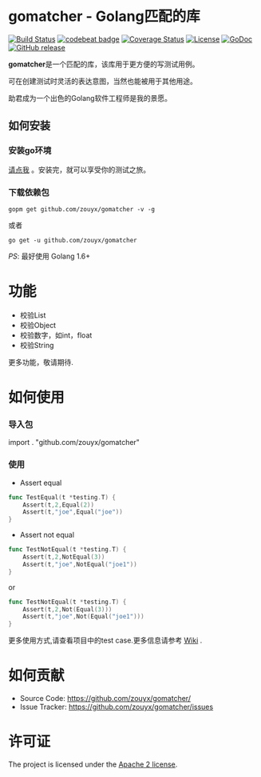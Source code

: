 gomatcher - Golang匹配的库
================

[![Build Status](https://travis-ci.org/zouyx/gomatcher.svg?branch=master)](https://travis-ci.org/zouyx/gomatcher)
[![codebeat badge](https://codebeat.co/badges/0b106c76-9761-4c98-9daa-6b123b5f2fa6)](https://codebeat.co/projects/github-com-zouyx-gomatcher-master)
[![Coverage Status](https://coveralls.io/repos/github/zouyx/gomatcher/badge.svg?branch=master)](https://coveralls.io/github/zouyx/gomatcher?branch=master)
[![License](https://img.shields.io/badge/License-Apache%202.0-blue.svg)](https://opensource.org/licenses/Apache-2.0)
[![GoDoc](http://godoc.org/github.com/zouyx/gomatcher?status.svg)](http://godoc.org/github.com/zouyx/gomatcher)
[![GitHub release](https://img.shields.io/github/release/zouyx/gomatcher.svg)](https://github.com/zouyx/gomatcher/releases)

**gomatcher**是一个匹配的库，该库用于更方便的写测试用例。

可在创建测试时灵活的表达意图，当然也能被用于其他用途。

助君成为一个出色的Golang软件工程师是我的景愿。

如何安装
------------

### 安装go环境

[请点我](http://golang.org/doc/install.html) 。安装完，就可以享受你的测试之旅。

### 下载依赖包

``` shell
gopm get github.com/zouyx/gomatcher -v -g
```

或者

``` shell
go get -u github.com/zouyx/gomatcher
```


*PS*: 最好使用 Golang 1.6+

# 功能
* 校验List
* 校验Object
* 校验数字，如int，float
* 校验String

更多功能，敬请期待.

# 如何使用

### 导入包

import . "github.com/zouyx/gomatcher"

### 使用

- Assert equal

``` go
func TestEqual(t *testing.T) {
	Assert(t,2,Equal(2))
	Assert(t,"joe",Equal("joe"))
}
```

- Assert not equal

``` go
func TestNotEqual(t *testing.T) {
	Assert(t,2,NotEqual(3))
	Assert(t,"joe",NotEqual("joe1"))
}
```

or 

``` go
func TestNotEqual(t *testing.T) {
	Assert(t,2,Not(Equal(3)))
	Assert(t,"joe",Not(Equal("joe1")))
}
```

更多使用方式,请查看项目中的test case.更多信息请参考 [Wiki](https://github.com/zouyx/gomatcher/wiki) .

# 如何贡献
  * Source Code: https://github.com/zouyx/gomatcher/
  * Issue Tracker: https://github.com/zouyx/gomatcher/issues
  
# 许可证
The project is licensed under the [Apache 2 license](https://github.com/zouyx/gomatcher/blob/master/LICENSE).
